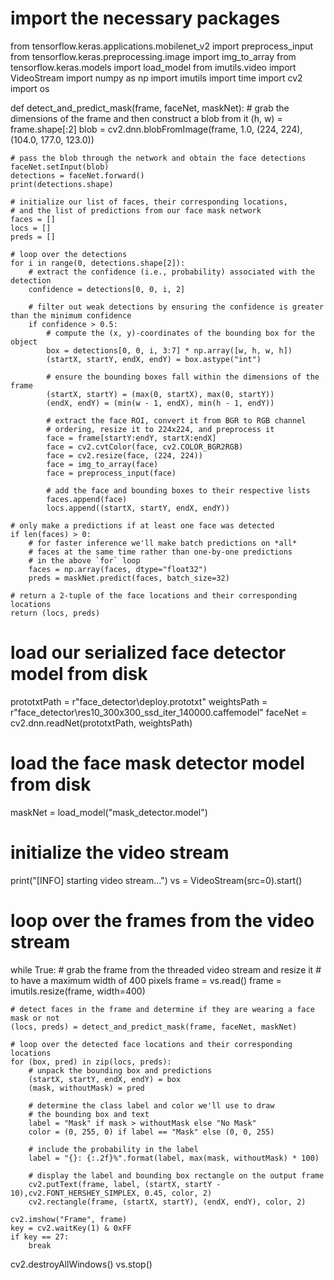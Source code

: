 # import the necessary packages
from tensorflow.keras.applications.mobilenet_v2 import preprocess_input
from tensorflow.keras.preprocessing.image import img_to_array
from tensorflow.keras.models import load_model
from imutils.video import VideoStream
import numpy as np
import imutils
import time
import cv2
import os

def detect_and_predict_mask(frame, faceNet, maskNet):
    # grab the dimensions of the frame and then construct a blob from it
    (h, w) = frame.shape[:2]
    blob = cv2.dnn.blobFromImage(frame, 1.0, (224, 224),
        (104.0, 177.0, 123.0))

    # pass the blob through the network and obtain the face detections
    faceNet.setInput(blob)
    detections = faceNet.forward()
    print(detections.shape)

    # initialize our list of faces, their corresponding locations,
    # and the list of predictions from our face mask network
    faces = []
    locs = []
    preds = []

    # loop over the detections
    for i in range(0, detections.shape[2]):
        # extract the confidence (i.e., probability) associated with the detection
        confidence = detections[0, 0, i, 2]

        # filter out weak detections by ensuring the confidence is greater than the minimum confidence
        if confidence > 0.5:
            # compute the (x, y)-coordinates of the bounding box for the object
            box = detections[0, 0, i, 3:7] * np.array([w, h, w, h])
            (startX, startY, endX, endY) = box.astype("int")

            # ensure the bounding boxes fall within the dimensions of the frame
            (startX, startY) = (max(0, startX), max(0, startY))
            (endX, endY) = (min(w - 1, endX), min(h - 1, endY))

            # extract the face ROI, convert it from BGR to RGB channel
            # ordering, resize it to 224x224, and preprocess it
            face = frame[startY:endY, startX:endX]
            face = cv2.cvtColor(face, cv2.COLOR_BGR2RGB)
            face = cv2.resize(face, (224, 224))
            face = img_to_array(face)
            face = preprocess_input(face)

            # add the face and bounding boxes to their respective lists
            faces.append(face)
            locs.append((startX, startY, endX, endY))

    # only make a predictions if at least one face was detected
    if len(faces) > 0:
        # for faster inference we'll make batch predictions on *all*
        # faces at the same time rather than one-by-one predictions
        # in the above `for` loop
        faces = np.array(faces, dtype="float32")
        preds = maskNet.predict(faces, batch_size=32)

    # return a 2-tuple of the face locations and their corresponding locations
    return (locs, preds)

# load our serialized face detector model from disk
prototxtPath = r"face_detector\deploy.prototxt"
weightsPath = r"face_detector\res10_300x300_ssd_iter_140000.caffemodel"
faceNet = cv2.dnn.readNet(prototxtPath, weightsPath)

# load the face mask detector model from disk
maskNet = load_model("mask_detector.model")

# initialize the video stream
print("[INFO] starting video stream...")
vs = VideoStream(src=0).start()

# loop over the frames from the video stream
while True:
    # grab the frame from the threaded video stream and resize it
    # to have a maximum width of 400 pixels
    frame = vs.read()
    frame = imutils.resize(frame, width=400)

    # detect faces in the frame and determine if they are wearing a face mask or not
    (locs, preds) = detect_and_predict_mask(frame, faceNet, maskNet)

    # loop over the detected face locations and their corresponding locations
    for (box, pred) in zip(locs, preds):
        # unpack the bounding box and predictions
        (startX, startY, endX, endY) = box
        (mask, withoutMask) = pred

        # determine the class label and color we'll use to draw
        # the bounding box and text
        label = "Mask" if mask > withoutMask else "No Mask"
        color = (0, 255, 0) if label == "Mask" else (0, 0, 255)

        # include the probability in the label
        label = "{}: {:.2f}%".format(label, max(mask, withoutMask) * 100)

        # display the label and bounding box rectangle on the output frame
        cv2.putText(frame, label, (startX, startY - 10),cv2.FONT_HERSHEY_SIMPLEX, 0.45, color, 2)
        cv2.rectangle(frame, (startX, startY), (endX, endY), color, 2)

    cv2.imshow("Frame", frame)
    key = cv2.waitKey(1) & 0xFF
    if key == 27:
        break

cv2.destroyAllWindows()
vs.stop()
